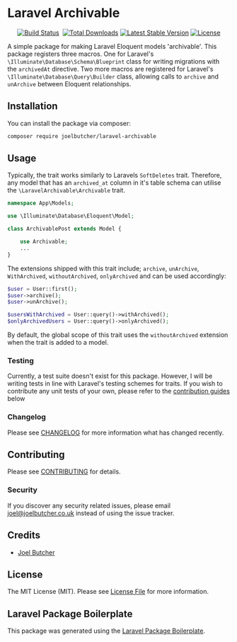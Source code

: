 # Laravel Archivable

<p align="center">
<a href="https://github.com/joelbutcher/laravel-archivable/actions"><img src="https://github.com/joelbutcher/laravel-archivable/workflows/tests/badge.svg" alt="Build Status"></a>
<a href="https://github.styleci.io/repos/301993606"><img src="https://github.styleci.io/repos/301993606/shield?style=flat" alt="""StyleCI"></a>
<a href="https://packagist.org/packages/joelbutcher/laravel-archivable"><img src="https://img.shields.io/packagist/dt/joelbutcher/laravel-archivable" alt="Total Downloads"></a>
<a href="https://packagist.org/packages/joelbutcher/laravel-archivable"><img src="https://img.shields.io/packagist/v/joelbutcher/laravel-archivable" alt="Latest Stable Version"></a>
<a href="https://packagist.org/packages/joelbutcher/laravel-archivable"><img src="https://img.shields.io/packagist/l/joelbutcher/laravel-archivable" alt="License"></a>
</p>

A simple package for making Laravel Eloquent models 'archivable'. This package registers three macros. One for Laravel's `\Illuminate\Database\Schema\Blueprint` class for writing migrations with the `archivedAt` directive. Two more macros are registered for Laravel's `\Illuminate\Database\Query\Builder` class, allowing calls to `archive` and `unArchive` between Eloquent relationships. 

## Installation

You can install the package via composer:

```bash
composer require joelbutcher/laravel-archivable
```

## Usage

Typically, the trait works similarly to Laravels `SoftDeletes` trait. Therefore, any model that has an `archived_at` column in it's table schema can utilise the `\LaravelArchivable\Archivable` trait.
 
``` php
namespace App\Models;

use \Illuminate\Database\Eloquent\Model;

class ArchivablePost extends Model {

    use Archivable;
    ...
}
```

The extensions shipped with this trait include; `archive`, `unArchive`, `WithArchived`, `withoutArchived`, `onlyArchived` and can be used accordingly:

```php
$user = User::first();
$user->archive();
$user->unArchive();

$usersWithArchived = User::query()->withArchived();
$onlyArchivedUsers = User::query()->onlyArchived();
```

By default, the global scope of this trait uses the `withoutArchived` extension when the trait is added to a model.

### Testing

Currently, a test suite doesn't exist for this package. However, I will be writing tests in line with Laravel's testing schemes for traits. If you wish to contribute any unit tests of your own, please refer to the [contribution guides](#-contributing) below 

### Changelog

Please see [CHANGELOG](CHANGELOG.md) for more information what has changed recently.

## Contributing

Please see [CONTRIBUTING](CONTRIBUTING.md) for details.

### Security

If you discover any security related issues, please email joel@joelbutcher.co.uk instead of using the issue tracker.

## Credits

- [Joel Butcher](https://github.com/joelbutcher)

## License

The MIT License (MIT). Please see [License File](LICENSE.md) for more information.

## Laravel Package Boilerplate

This package was generated using the [Laravel Package Boilerplate](https://laravelpackageboilerplate.com).
